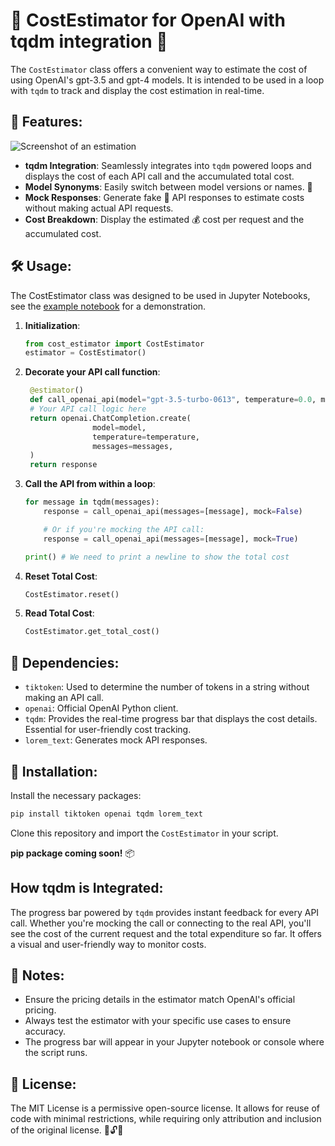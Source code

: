 # 🚀 CostEstimator for OpenAI with tqdm integration 💸

The `CostEstimator` class offers a convenient way to estimate the cost of using OpenAI's gpt-3.5 and gpt-4 models. It is intended to be used in a loop with `tqdm` to  track and display the cost estimation in real-time.

## 🌟 Features:

![Screenshot of an estimation](images/screenshot.png)

- **tqdm Integration**: Seamlessly integrates into `tqdm` powered loops and displays the cost of each API call and the accumulated total cost.
- **Model Synonyms**: Easily switch between model versions or names. 🔄
- **Mock Responses**: Generate fake 🤖 API responses to estimate costs without making actual API requests.
- **Cost Breakdown**: Display the estimated 💰 cost per request and the accumulated cost.


## 🛠 Usage:
The CostEstimator class was designed to be used in Jupyter Notebooks, see the [example notebook](examples/example-notebook.ipynb) for a demonstration. 

1. **Initialization**:
    ```python
    from cost_estimator import CostEstimator
    estimator = CostEstimator()
    ```

2. **Decorate your API call function**:
   ```python
    @estimator()
    def call_openai_api(model="gpt-3.5-turbo-0613", temperature=0.0, messages=[...], mock=True):
    # Your API call logic here
    return openai.ChatCompletion.create(
                  model=model,
                  temperature=temperature,
                  messages=messages,
    )
    return response
    ```

3. **Call the API from within a loop**:
    ```python
    for message in tqdm(messages):
        response = call_openai_api(messages=[message], mock=False)
   
        # Or if you're mocking the API call:
        response = call_openai_api(messages=[message], mock=True)     
   
    print() # We need to print a newline to show the total cost
    ```

4. **Reset Total Cost**:
    ```python
    CostEstimator.reset()
    ```

5. **Read Total Cost**:
    ```python
    CostEstimator.get_total_cost()
    ```

## 📌 Dependencies:

- `tiktoken`: Used to determine the number of tokens in a string without making an API call.
- `openai`: Official OpenAI Python client.
- `tqdm`: Provides the real-time progress bar that displays the cost details. Essential for user-friendly cost tracking.
- `lorem_text`: Generates mock API responses.

## 🔧 Installation:

Install the necessary packages:

```bash
pip install tiktoken openai tqdm lorem_text
```
Clone this repository and import the `CostEstimator` in your script.

**pip package coming soon!** 📦

## How tqdm is Integrated:

The progress bar powered by `tqdm` provides instant feedback for every API call. Whether you're mocking the call or connecting to the real API, you'll see the cost of the current request and the total expenditure so far. It offers a visual and user-friendly way to monitor costs.

## 📝 Notes:

- Ensure the pricing details in the estimator match OpenAI's official pricing.
- Always test the estimator with your specific use cases to ensure accuracy.
- The progress bar will appear in your Jupyter notebook or console where the script runs.

## 📜 License:

The MIT License is a permissive open-source license. It allows for reuse of code with minimal restrictions, while requiring only attribution and inclusion of the original license. 🔄🔓💼